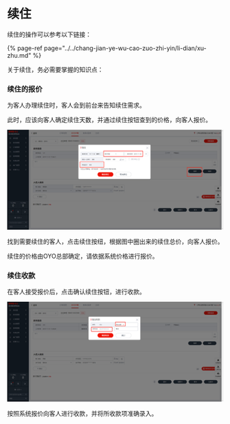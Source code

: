 # 续住

续住的操作可以参考以下链接：

{% page-ref page="../../chang-jian-ye-wu-cao-zuo-zhi-yin/li-dian/xu-zhu.md" %}

关于续住，务必需要掌握的知识点：

### 续住的报价

为客人办理续住时，客人会到前台来告知续住需求。

此时，应该向客人确定续住天数，并通过续住按钮查到的价格，向客人报价。

![&#x627E;&#x5230;&#x9700;&#x8981;&#x7EED;&#x4F4F;&#x7684;&#x5BA2;&#x4EBA;&#xFF0C;&#x70B9;&#x51FB;&#x7EED;&#x4F4F;&#x6309;&#x7EBD;](../../.gitbook/assets/image%20%2881%29.png)

找到需要续住的客人，点击续住按纽，根据图中圈出来的续住总价，向客人报价。

续住的价格由OYO总部确定，请依据系统价格进行报价。

###   续住收款

在客人接受报价后，点击确认续住按钮，进行收款。

![&#x5728;&#x62BC;&#x91D1;&#x91D1;&#x989D;&#x5904;&#x8F93;&#x5165;&#x6536;&#x6B3E;&#x91D1;&#x989D;](../../.gitbook/assets/image%20%28786%29.png)

按照系统报价向客人进行收款，并将所收款项准确录入。

